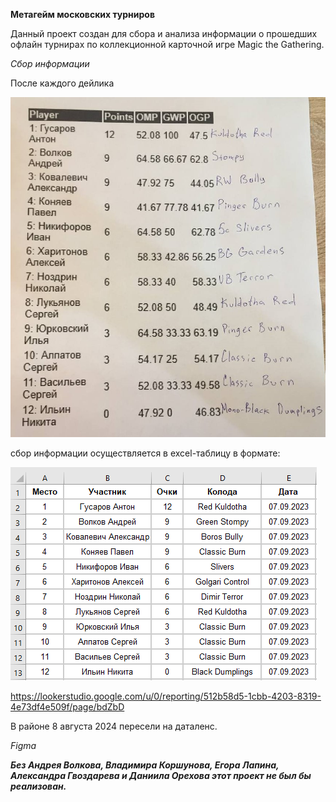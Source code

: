 **Метагейм московских турниров**

Данный проект создан для сбора и анализа информации о прошедших офлайн турнирах по коллекционной карточной игре Magic the Gathering.

*Сбор информации*

После каждого дейлика 

![Стендинги](https://raw.githubusercontent.com/Zlobka/metagame/refs/heads/main/7%20сентября%202023.jpg "Стендинги")



сбор информации осуществляется в excel-таблицу в формате:

![Excel-таблица](https://raw.githubusercontent.com/Zlobka/metagame/refs/heads/main/Excel%207%20сентября%202023.png "Excel-таблица")













https://lookerstudio.google.com/u/0/reporting/512b58d5-1cbb-4203-8319-4e73df4e509f/page/bdZbD


В районе 8 августа 2024 пересели на даталенс.

*Figma*

***Без Андрея Волкова, Владимира Коршунова, Егора Лапина, Александра Гвоздарева и Даниила Орехова этот проект не был бы реализован.***

